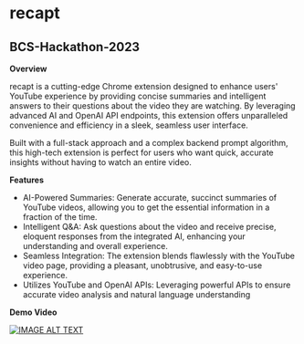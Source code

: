# recapt
## BCS-Hackathon-2023


**Overview**

recapt is a cutting-edge Chrome extension designed to enhance users' YouTube experience by providing concise summaries and intelligent answers to their questions about the video they are watching. By leveraging advanced AI and OpenAI API endpoints, this extension offers unparalleled convenience and efficiency in a sleek, seamless user interface.

Built with a full-stack approach and a complex backend prompt algorithm, this high-tech extension is perfect for users who want quick, accurate insights without having to watch an entire video.

**Features**
- AI-Powered Summaries: Generate accurate, succinct summaries of YouTube videos, allowing you to get the essential information in a fraction of the time.
- Intelligent Q&A: Ask questions about the video and receive precise, eloquent responses from the integrated AI, enhancing your understanding and overall experience.
- Seamless Integration: The extension blends flawlessly with the YouTube video page, providing a pleasant, unobtrusive, and easy-to-use experience.
- Utilizes YouTube and OpenAI APIs: Leveraging powerful APIs to ensure accurate video analysis and natural language understanding

**Demo Video**

[![IMAGE ALT TEXT](http://img.youtube.com/vi/y35AX94yKc8/0.jpg)](http://www.youtube.com/watch?v=y35AX94yKc8 "Recapt")

